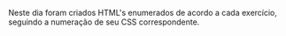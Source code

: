 Neste dia foram criados HTML's enumerados de acordo a cada exercício, seguindo a numeração de seu CSS correspondente.

